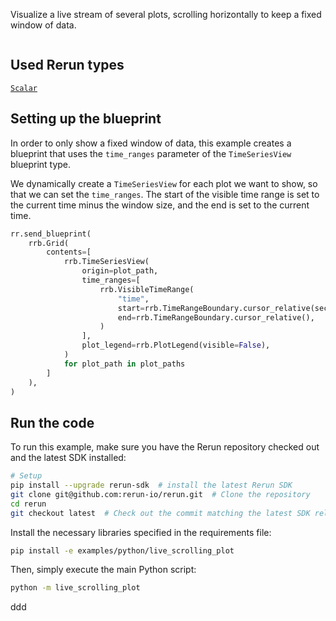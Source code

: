 <!--[metadata]
title = "Live Scrolling Plot"
tags = ["Plots", "Live"]
thumbnail = "https://static.rerun.io/live_scrolling_plot/9c9a9b3a4dd1d5e858ba58489f686b5d481cfb2e/480w.png"
thumbnail_dimensions = [480, 270]
-->

Visualize a live stream of several plots, scrolling horizontally to keep a fixed window of data.

<picture>
  <img src="https://static.rerun.io/live_scrolling_plot/9c9a9b3a4dd1d5e858ba58489f686b5d481cfb2e/full.png" alt="">
  <source media="(max-width: 480px)" srcset="https://static.rerun.io/live_scrolling_plot/9c9a9b3a4dd1d5e858ba58489f686b5d481cfb2e/480w.png">
  <source media="(max-width: 768px)" srcset="https://static.rerun.io/live_scrolling_plot/9c9a9b3a4dd1d5e858ba58489f686b5d481cfb2e/768w.png">
  <source media="(max-width: 1024px)" srcset="https://static.rerun.io/live_scrolling_plot/9c9a9b3a4dd1d5e858ba58489f686b5d481cfb2e/1024w.png">
  <source media="(max-width: 1200px)" srcset="https://static.rerun.io/live_scrolling_plot/9c9a9b3a4dd1d5e858ba58489f686b5d481cfb2e/1200w.png">
</picture>

## Used Rerun types
[`Scalar`](https://www.rerun.io/docs/reference/types/archetypes/scalar)

## Setting up the blueprint

In order to only show a fixed window of data, this example creates a blueprint that uses
the `time_ranges` parameter of the `TimeSeriesView` blueprint type.

We dynamically create a `TimeSeriesView` for each plot we want to show, so that we can
set the `time_ranges`.  The start of the visible time range is set to the current time
minus the window size, and the end is set to the current time.

```python
rr.send_blueprint(
    rrb.Grid(
        contents=[
            rrb.TimeSeriesView(
                origin=plot_path,
                time_ranges=[
                    rrb.VisibleTimeRange(
                        "time",
                        start=rrb.TimeRangeBoundary.cursor_relative(seconds=-args.window_size),
                        end=rrb.TimeRangeBoundary.cursor_relative(),
                    )
                ],
                plot_legend=rrb.PlotLegend(visible=False),
            )
            for plot_path in plot_paths
        ]
    ),
)

```

## Run the code
To run this example, make sure you have the Rerun repository checked out and the latest SDK installed:
```bash
# Setup
pip install --upgrade rerun-sdk  # install the latest Rerun SDK
git clone git@github.com:rerun-io/rerun.git  # Clone the repository
cd rerun
git checkout latest  # Check out the commit matching the latest SDK release
```
Install the necessary libraries specified in the requirements file:
```bash
pip install -e examples/python/live_scrolling_plot
```

Then, simply execute the main Python script:
```bash
python -m live_scrolling_plot
```
ddd
